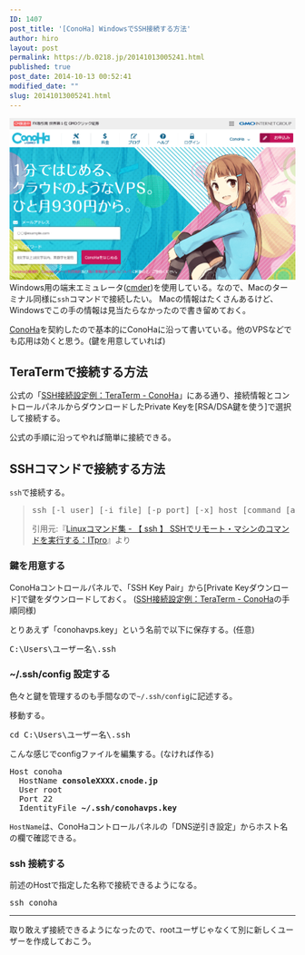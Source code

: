 ```yaml
---
ID: 1407
post_title: '[ConoHa] WindowsでSSH接続する方法'
author: hiro
layout: post
permalink: https://b.0218.jp/20141013005241.html
published: true
post_date: 2014-10-13 00:52:41
modified_date: ""
slug: 20141013005241.html
---
```

<a href="https://www.conoha.jp/conoha"><img src="images/ConoHa.png" alt="ConoHa トップページ" /></a>
Windows用の端末エミュレータ(<a href="http://bliker.github.io/cmder/">cmder</a>)を使用している。なので、Macのターミナル同様に<code>ssh</code>コマンドで接続したい。
Macの情報はたくさんあるけど、Windowsでこの手の情報は見当たらなかったので書き留めておく。

<a href="https://www.conoha.jp/referral/?token=VPasr7VXcnZ9LaAqM2i2mE8oWYJae09uLFuUtg2LqknoSZLfTbc-88W" target="_blank">ConoHa</a>を契約したので基本的にConoHaに沿って書いている。他のVPSなどでも応用は効くと思う。<span class="text-muted">(鍵を用意していれば)</span>
<!--more-->
<h2>TeraTermで接続する方法</h2>
公式の「<a href="https://www.conoha.jp/guide/guide.php?g=8" target="_blank">SSH接続設定例：TeraTerm - ConoHa</a>」にある通り、接続情報とコントロールパネルからダウンロードしたPrivate Keyを[RSA/DSA鍵を使う]で選択して接続する。

公式の手順に沿ってやれば簡単に接続できる。

<h2>SSHコマンドで接続する方法</h2>
<code>ssh</code>で接続する。

<blockquote><pre>ssh [-l user] [-i file] [-p port] [-x] host [command [arg...]] </pre><footer>引用元:『<a href="http://itpro.nikkeibp.co.jp/article/COLUMN/20060227/230889/" target="_blank">Linuxコマンド集 - 【 ssh 】 SSHでリモート・マシンのコマンドを実行する：ITpro</a>』より</footer></blockquote>

<h3>鍵を用意する</h3>
ConoHaコントロールパネルで、「SSH Key Pair」から[Private Keyダウンロード]で鍵をダウンロードしておく。
(<a href="https://www.conoha.jp/guide/guide.php?g=8" target="_blank">SSH接続設定例：TeraTerm - ConoHa</a>の手順同様)

とりあえず「conohavps.key」という名前で以下に保存する。(任意)
<pre>C:\Users\ユーザー名\.ssh</pre>

<h3>~/.ssh/config 設定する</h3>
色々と鍵を管理するのも手間なので<code>~/.ssh/config</code>に記述する。

移動する。
<pre>cd C:\Users\ユーザー名\.ssh</pre>

こんな感じでconfigファイルを編集する。(なければ作る)
<pre>
Host conoha
  HostName <b>consoleXXXX.cnode.jp</b>
  User root
  Port 22
  IdentityFile <b>~/.ssh/conohavps.key</b>
</pre>
<code>HostName</code>は、ConoHaコントロールパネルの「DNS逆引き設定」からホスト名の欄で確認できる。

<h3>ssh 接続する</h3>
前述のHostで指定した名称で接続できるようになる。
<pre>ssh conoha</pre>
<hr>
取り敢えず接続できるようになったので、rootユーザじゃなくて別に新しくユーザーを作成しておこう。